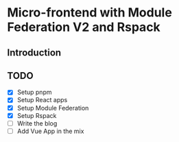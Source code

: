 # Micro-frontend with Module Federation V2 and Rspack

## Introduction

## TODO

- [x] Setup pnpm
- [x] Setup React apps
- [x] Setup Module Federation
- [x] Setup Rspack
- [ ] Write the blog
- [ ] Add Vue App in the mix

